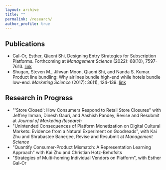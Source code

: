 ```yaml
---
layout: archive
title: ""
permalink: /research/
author_profile: true
---
```

## Publications
* Gal-Or, Esther, Qiaoni Shi, Designing Entry Strategies for Subscription Platforms. Forthcoming at _Management Science_ (2022): 68(10), 7597-7613. [link](https://pubsonline.informs.org/doi/abs/10.1287/mnsc.2021.4251)
* Shugan, Steven M., Jihwan Moon, Qiaoni Shi, and Nanda S. Kumar. Product line bundling: 
Why airlines bundle high-end while hotels bundle low-end. _Marketing Science_ (2017): 36(1), 124-139.
[link](https://pubsonline.informs.org/doi/10.1287/mksc.2016.1004)


## Research in Progress
* "'Store Closed': How Consumers Respond to Retail Store Closures" with Jeffrey Inman, Dinesh Gauri, and Aashish Pandey, Revise and Resubmit at _Journal of Marketing Research_
* "Unintended Consequences of Platform Monetization on Digital Cultural Markets: Evidence from a Natural Experiment on Goodreads", with Kai Zhu and Shrabastee Banerjee, Revise and Resubmit at _Management Science_
* "Quantify Consumer-Product Mismatch: A Representation Learning Approach" with Kai Zhu and Christian Hotz-Behofsits
* "Strategies of Multi-homing Individual Vendors on Platform", with Esther Gal-Or

